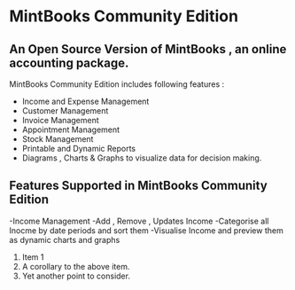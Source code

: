 # MintBooks Community Edition
## An Open Source Version of MintBooks , an online accounting package.

MintBooks Community Edition includes following features :

-  Income and Expense Management
-  Customer Management
-  Invoice Management
-  Appointment Management
-  Stock Management
-  Printable and Dynamic Reports
-  Diagrams , Charts & Graphs to visualize data for decision making.

## Features Supported in MintBooks Community Edition

-Income Management
  -Add , Remove , Updates Income
  -Categorise all Inocme by date periods and sort them
  -Visualise Income and preview them as dynamic charts and graphs

1. Item 1
  1. A corollary to the above item.
  2. Yet another point to consider.
